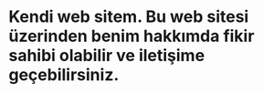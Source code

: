 # Kendi web sitem. Bu web sitesi üzerinden benim hakkımda fikir sahibi olabilir ve iletişime geçebilirsiniz. 
